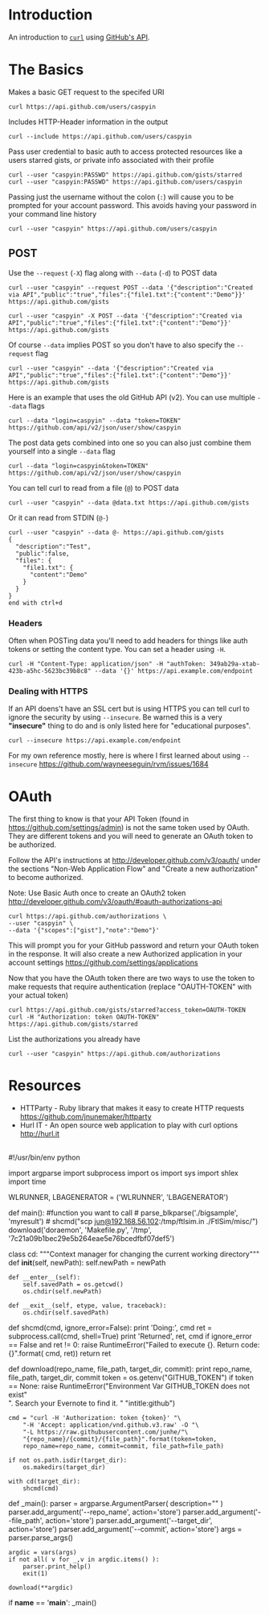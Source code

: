 
# Introduction #

An introduction to [`curl`](http://curl.haxx.se/) using [GitHub's API](https://developer.github.com/guides/getting-started/#overview).

# The Basics #

Makes a basic GET request to the specifed URI

    curl https://api.github.com/users/caspyin

Includes HTTP-Header information in the output

    curl --include https://api.github.com/users/caspyin

Pass user credential to basic auth to access protected resources like a users starred gists, or private info associated with their profile

    curl --user "caspyin:PASSWD" https://api.github.com/gists/starred
    curl --user "caspyin:PASSWD" https://api.github.com/users/caspyin

Passing just the username without the colon (`:`) will cause you to be prompted for your account password. This avoids having your password in your command line history

    curl --user "caspyin" https://api.github.com/users/caspyin

## POST ##

Use the `--request` (`-X`) flag along with `--data` (`-d`) to POST data

    curl --user "caspyin" --request POST --data '{"description":"Created via API","public":"true","files":{"file1.txt":{"content":"Demo"}}' https://api.github.com/gists
    
    curl --user "caspyin" -X POST --data '{"description":"Created via API","public":"true","files":{"file1.txt":{"content":"Demo"}}' https://api.github.com/gists

Of course `--data` implies POST so you don't have to also specify the `--request` flag

    curl --user "caspyin" --data '{"description":"Created via API","public":"true","files":{"file1.txt":{"content":"Demo"}}' https://api.github.com/gists

Here is an example that uses the old GitHub API (v2). You can use multiple `--data` flags

    curl --data "login=caspyin" --data "token=TOKEN" https://github.com/api/v2/json/user/show/caspyin

The post data gets combined into one so you can also just combine them yourself into a single `--data` flag

    curl --data "login=caspyin&token=TOKEN" https://github.com/api/v2/json/user/show/caspyin

You can tell curl to read from a file (`@`) to POST data

    curl --user "caspyin" --data @data.txt https://api.github.com/gists 

Or it can read from STDIN (`@-`)

    curl --user "caspyin" --data @- https://api.github.com/gists
    {
      "description":"Test",
      "public":false,
      "files": {
        "file1.txt": {
          "content":"Demo"
        }
      }
    }
    end with ctrl+d

### Headers ###

Often when POSTing data you'll need to add headers for things like auth tokens or setting the content type. You can set a header using `-H`.

    curl -H "Content-Type: application/json" -H "authToken: 349ab29a-xtab-423b-a5hc-5623bc39b8c8" --data '{}' https://api.example.com/endpoint


### Dealing with HTTPS ###

If an API doens't have an SSL cert but is using HTTPS you can tell curl to ignore the security by using `--insecure`. Be warned this is a very **"insecure"** thing to do and is only listed here for "educational purposes".

    curl --insecure https://api.example.com/endpoint

For my own reference mostly, here is where I first learned about using `--insecure` https://github.com/wayneeseguin/rvm/issues/1684

# OAuth #

The first thing to know is that your API Token (found in https://github.com/settings/admin) is not the same token used by OAuth. They are different tokens and you will need to generate an OAuth token to be authorized.

Follow the API's instructions at http://developer.github.com/v3/oauth/ under the sections "Non-Web Application Flow" and "Create a new authorization" to become authorized.

Note: Use Basic Auth once to create an OAuth2 token http://developer.github.com/v3/oauth/#oauth-authorizations-api

    curl https://api.github.com/authorizations \
    --user "caspyin" \
    --data '{"scopes":["gist"],"note":"Demo"}'

This will prompt you for your GitHub password and return your OAuth token in the response. It will also create a new Authorized application in your account settings https://github.com/settings/applications

Now that you have the OAuth token there are two ways to use the token to make requests that require authentication (replace "OAUTH-TOKEN" with your actual token)

    curl https://api.github.com/gists/starred?access_token=OAUTH-TOKEN
    curl -H "Authorization: token OAUTH-TOKEN" https://api.github.com/gists/starred

List the authorizations you already have

    curl --user "caspyin" https://api.github.com/authorizations


# Resources #

* HTTParty - Ruby library that makes it easy to create HTTP requests https://github.com/jnunemaker/httparty
* Hurl IT - An open source web application to play with curl options http://hurl.it

##
##


#!/usr/bin/env python

import argparse
import subprocess
import os
import sys
import shlex
import time

WLRUNNER, LBAGENERATOR = ('WLRUNNER', 'LBAGENERATOR')

def main():
    #function you want to call
    # parse_blkparse('./bigsample', 'myresult')
    # shcmd("scp jun@192.168.56.102:/tmp/ftlsim.in ./FtlSim/misc/")
    download('doraemon', 'Makefile.py', '/tmp',
        '7c21a09b1bec29e5b264eae5e76bcedfbf07def5')

class cd:
    """Context manager for changing the current working directory"""
    def __init__(self, newPath):
        self.newPath = newPath

    def __enter__(self):
        self.savedPath = os.getcwd()
        os.chdir(self.newPath)

    def __exit__(self, etype, value, traceback):
        os.chdir(self.savedPath)

def shcmd(cmd, ignore_error=False):
    print 'Doing:', cmd
    ret = subprocess.call(cmd, shell=True)
    print 'Returned', ret, cmd
    if ignore_error == False and ret != 0:
        raise RuntimeError("Failed to execute {}. Return code:{}".format(
            cmd, ret))
    return ret

def download(repo_name, file_path, target_dir, commit):
    print repo_name, file_path, target_dir, commit
    token = os.getenv("GITHUB_TOKEN")
    if token == None:
        raise RuntimeError("Environment Var GITHUB_TOKEN does not exist"\
            ". Search your Evernote to find it. "
            "intitle:github")

    cmd = "curl -H 'Authorization: token {token}' "\
        "-H 'Accept: application/vnd.github.v3.raw' -O "\
        "-L https://raw.githubusercontent.com/junhe/"\
        "{repo_name}/{commit}/{file_path}".format(token=token,
        repo_name=repo_name, commit=commit, file_path=file_path)

    if not os.path.isdir(target_dir):
        os.makedirs(target_dir)

    with cd(target_dir):
        shcmd(cmd)

def _main():
    parser = argparse.ArgumentParser(
            description=""
            )
    parser.add_argument('--repo_name', action='store')
    parser.add_argument('--file_path', action='store')
    parser.add_argument('--target_dir', action='store')
    parser.add_argument('--commit', action='store')
    args = parser.parse_args()

    argdic = vars(args)
    if not all( v for _,v in argdic.items() ):
        parser.print_help()
        exit(1)

    download(**argdic)

if __name__ == '__main__':
    _main()

##
##

